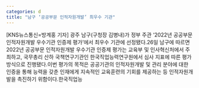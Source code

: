 ```yaml
---
categories: d
title: "남구 ‘공공부문 인적자원개발’ 최우수 기관"
---
```

[KNS뉴스통신=방계홍 기자] 광주 남구(구청장 김병내)가 정부 주관 ‘2022년 공공부문 인적자원개발 우수기관 인증제 평가’에서 최우수 기관에 선정됐다.26일 남구에 따르면 2022년 공공부문 인적자원개발 우수기관 인증제 평가는 교육부 및 인사혁신처에서 주최하고, 국무총리 산하 국책연구기관인 한국직업능력연구원에서 심사 지표에 따른 평가 방식으로 진행됐다.이번 평가의 목적은 공공기관의 인적자원개발 및 관리 분야에 대한 인증을 통해 능력을 갖춘 인재에게 지속적인 교육훈련의 기회를 제공하는 등 인적자원개발을 촉진하기 위함이다.한국직업능